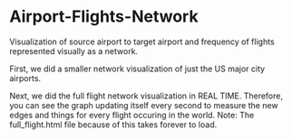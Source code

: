 # Airport-Flights-Network
Visualization of source airport to target airport and frequency of flights represented visually as a network. 

First, we did a smaller network visualization of just the US major city airports.

Next, we did the full flight network visualization in REAL TIME. Therefore, you can see the graph updating itself every second to measure the new edges and things for every flight occuring in the world. Note: The full_flight.html file because of this takes forever to load. 
